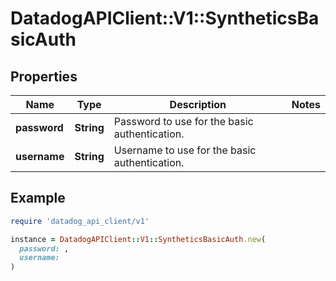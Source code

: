 # DatadogAPIClient::V1::SyntheticsBasicAuth

## Properties

| Name | Type | Description | Notes |
| ---- | ---- | ----------- | ----- |
| **password** | **String** | Password to use for the basic authentication. |  |
| **username** | **String** | Username to use for the basic authentication. |  |

## Example

```ruby
require 'datadog_api_client/v1'

instance = DatadogAPIClient::V1::SyntheticsBasicAuth.new(
  password: ,
  username: 
)
```

